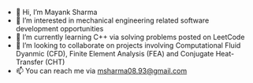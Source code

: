 - 👋 Hi, I’m Mayank Sharma
- 👀 I’m interested in mechanical engineering related software development opportunities
- 🌱 I’m currently learning C++ via solving problems posted on LeetCode
- 💞️ I’m looking to collaborate on projects involving Computational Fluid Dyanmic (CFD), Finite Element Analysis (FEA) and Conjugate Heat-Transfer (CHT)
- 📫 You can reach me via msharma08.93@gmail.com 

<!---
msharma08-93/msharma08-93 is a ✨ special ✨ repository because its `README.md` (this file) appears on your GitHub profile.
You can click the Preview link to take a look at your changes.
--->
